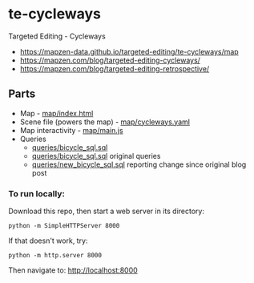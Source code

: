 # te-cycleways
Targeted Editing - Cycleways

* https://mapzen-data.github.io/targeted-editing/te-cycleways/map
* https://mapzen.com/blog/targeted-editing-cycleways/
* https://mapzen.com/blog/targeted-editing-retrospective/

## Parts

* Map - [map/index.html](map/index.html)
* Scene file (powers the map) - [map/cycleways.yaml](map/cycleways.yaml)
* Map interactivity - [map/main.js](map/main.js)
* Queries
	* [queries/bicycle_sql.sql](https://github.com/mapzen-data/targeted-editing/blob/gh-pages/queries/bicycle_sql.sql)
	* [queries/bicycle_sql.sql](https://github.com/mapzen-data/targeted-editing/blob/gh-pages/queries/bicycle_sql.sql) original queries
	* [queries/new_bicycle_sql.sql](https://github.com/mapzen-data/targeted-editing/blob/gh-pages/queries/new_bicycle_sql.sql)  reporting change since original blog post


### To run locally:

Download this repo, then start a web server in its directory:

    python -m SimpleHTTPServer 8000
    
If that doesn't work, try:

    python -m http.server 8000
    
Then navigate to: [http://localhost:8000](http://localhost:8000)
